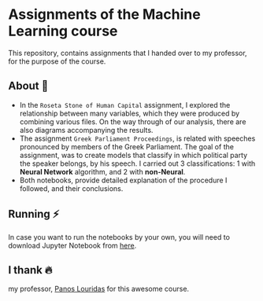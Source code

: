 # Assignments of the Machine Learning course
This repository, contains assignments that I handed over to my professor, for the purpose of the course.

## About 📝
* In the `Roseta Stone of Human Capital` assignment, I explored the relationship between many variables, which they were produced by combining various files. On the way through of our analysis, there are also diagrams accompanying the results.
* The assignment `Greek Parliament Proceedings`, is related with speeches pronounced by members of the Greek Parliament. The goal of the assignment, was to create models that classify in which political party the speaker belongs, by his speech. I carried out 3 classifications: 1 with **Neural Network** algorithm, and 2 with **non-Neural**.
* Both notebooks, provide detailed explanation of the procedure I followed, and their conclusions.

## Running ⚡️
In case you want to run the notebooks by your own, you will need to download Jupyter Notebook from [here](https://jupyter.org/install).

## I thank 🔥
my professor, [Panos Louridas](https://github.com/louridas) for this awesome course.
